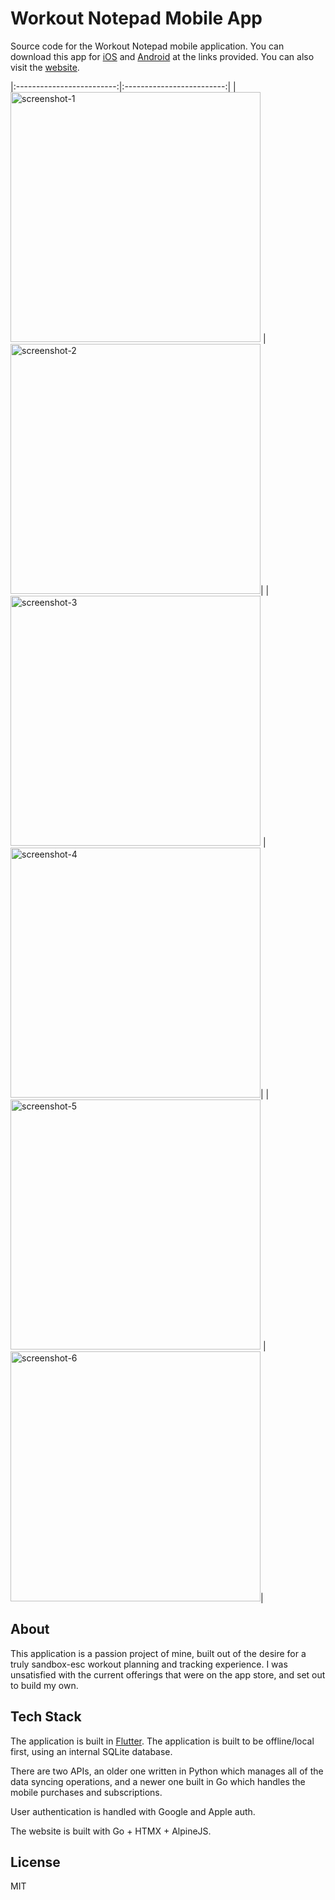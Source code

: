 # Workout Notepad Mobile App

Source code for the Workout Notepad mobile application. You can download this app for [iOS](https://apps.apple.com/pk/app/workout-notepad/id6453561144) and [Android](https://play.google.com/store/apps/details?id=com.landersweb.workout_notepad_v2) at the links provided. You can also visit the [website](https://workoutnotepad.co).

|:-------------------------:|:-------------------------:|
|<img height="400" alt="screenshot-1" src="https://workoutnotepad.co/public/images/app-store/screenshot-1.png"> | <img height="400" alt="screenshot-2" src="https://workoutnotepad.co/public/images/app-store/screenshot-2.png">|
|<img height="400" alt="screenshot-3" src="https://workoutnotepad.co/public/images/app-store/screenshot-3.png"> | <img height="400" alt="screenshot-4" src="https://workoutnotepad.co/public/images/app-store/screenshot-4.png">|
|<img height="400" alt="screenshot-5" src="https://workoutnotepad.co/public/images/app-store/screenshot-5.png"> | <img height="400" alt="screenshot-6" src="https://workoutnotepad.co/public/images/app-store/screenshot-6.png">|

## About

This application is a passion project of mine, built out of the desire for a truly sandbox-esc workout planning and tracking experience. I was unsatisfied with the current offerings that were on the app store, and set out to build my own.

## Tech Stack

The application is built in [Flutter](https://flutter.dev). The application is built to be offline/local first, using an internal SQLite database.

There are two APIs, an older one written in Python which manages all of the data syncing operations, and a newer one built in Go which handles the mobile purchases and subscriptions.

User authentication is handled with Google and Apple auth.

The website is built with Go + HTMX + AlpineJS.

## License

MIT
